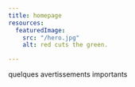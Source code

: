 ```yaml
---
title: homepage
resources:
  featuredImage:
    src: "/hero.jpg"
    alt: red cuts the green.

---
```

quelques avertissements importants